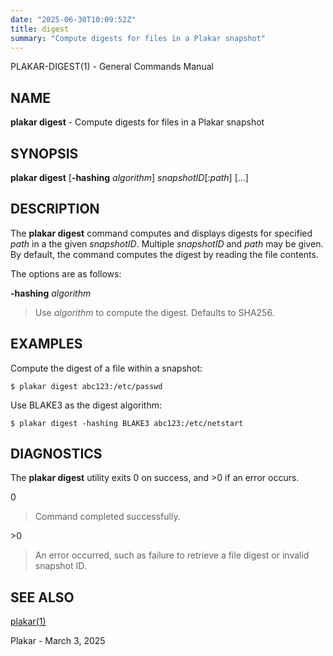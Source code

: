 ```yaml
---
date: "2025-06-30T10:09:52Z"
title: digest
summary: "Compute digests for files in a Plakar snapshot"
---
```

PLAKAR-DIGEST(1) - General Commands Manual

## NAME

**plakar digest** - Compute digests for files in a Plakar snapshot

## SYNOPSIS

**plakar digest**
\[**-hashing**&nbsp;*algorithm*]
*snapshotID*\[:*path*]
\[...]

## DESCRIPTION

The
**plakar digest**
command computes and displays digests for specified
*path*
in a the given
*snapshotID*.
Multiple
*snapshotID*
and
*path*
may be given.
By default, the command computes the digest by reading the file
contents.

The options are as follows:

**-hashing** *algorithm*

> Use
> *algorithm*
> to compute the digest.
> Defaults to SHA256.

## EXAMPLES

Compute the digest of a file within a snapshot:

	$ plakar digest abc123:/etc/passwd

Use BLAKE3 as the digest algorithm:

	$ plakar digest -hashing BLAKE3 abc123:/etc/netstart

## DIAGNOSTICS

The **plakar digest** utility exits&#160;0 on success, and&#160;&gt;0 if an error occurs.

0

> Command completed successfully.

&gt;0

> An error occurred, such as failure to retrieve a file digest or
> invalid snapshot ID.

## SEE ALSO

[plakar(1)](../plakar/)

Plakar - March 3, 2025
